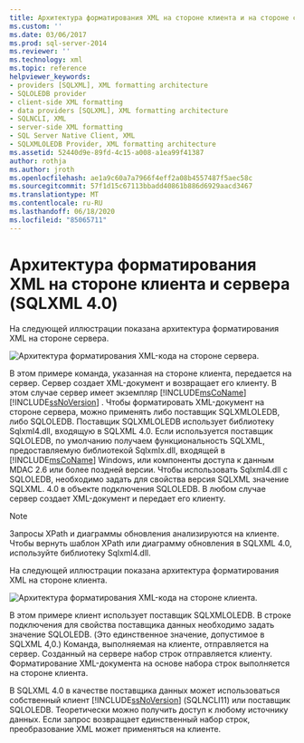 ```yaml
---
title: Архитектура форматирования XML на стороне клиента и на стороне сервера (SQLXML 4,0) | Документация Майкрософт
ms.custom: ''
ms.date: 03/06/2017
ms.prod: sql-server-2014
ms.reviewer: ''
ms.technology: xml
ms.topic: reference
helpviewer_keywords:
- providers [SQLXML], XML formatting architecture
- SQLOLEDB provider
- client-side XML formatting
- data providers [SQLXML], XML formatting architecture
- SQLNCLI, XML
- server-side XML formatting
- SQL Server Native Client, XML
- SQLXMLOLEDB Provider, XML formatting architecture
ms.assetid: 52440d9e-89fd-4c15-a008-a1ea99f41387
author: rothja
ms.author: jroth
ms.openlocfilehash: ae1a9c60a7a7966f4eff2a08b4557487f5aec58c
ms.sourcegitcommit: 57f1d15c67113bbadd40861b886d6929aacd3467
ms.translationtype: MT
ms.contentlocale: ru-RU
ms.lasthandoff: 06/18/2020
ms.locfileid: "85065711"
---
```

# <a name="architecture-of-client-side-and-server-side-xml-formatting-sqlxml-40"></a>Архитектура форматирования XML на стороне клиента и сервера (SQLXML 4.0)
  На следующей иллюстрации показана архитектура форматирования XML на стороне сервера.  
  
 ![Архитектура форматирования XML-кода на стороне сервера.](../../../database-engine/dev-guide/media/serversidexml.gif "Архитектура форматирования XML-кода на стороне сервера.")  
  
 В этом примере команда, указанная на стороне клиента, передается на сервер. Сервер создает XML-документ и возвращает его клиенту. В этом случае сервер имеет экземпляр [!INCLUDE[msCoName](../../../includes/msconame-md.md)] [!INCLUDE[ssNoVersion](../../../includes/ssnoversion-md.md)] . Чтобы форматировать XML-документ на стороне сервера, можно применять либо поставщик SQLXMLOLEDB, либо SQLOLEDB.  Поставщик SQLXMLOLEDB использует библиотеку Sqlxml4.dll, входящую в SQLXML 4.0. Если используется поставщик SQLOLEDB, по умолчанию получаем функциональность SQLXML, предоставляемую библиотекой Sqlxmlx.dll, входящей в [!INCLUDE[msCoName](../../../includes/msconame-md.md)] Windows, или компоненты доступа к данным MDAC 2.6 или более поздней версии. Чтобы использовать Sqlxml4.dll с SQLOLEDB, необходимо задать для свойства версия SQLXML значение SQLXML. 4.0 в объекте подключения SQLOLEDB. В любом случае сервер создает XML-документ и передает его клиенту.  
  
> [!NOTE]  
>  Запросы XPath и диаграммы обновления анализируются на клиенте. Чтобы вернуть шаблон XPath или диаграмму обновления в SQLXML 4.0, используйте библиотеку Sqlxml4.dll.  
  
 На следующей иллюстрации показана архитектура форматирования XML на стороне клиента.  
  
 ![Архитектура форматирования XML-кода на стороне клиента.](../../../database-engine/dev-guide/media/clientsidexml.gif "Архитектура форматирования XML-кода на стороне клиента.")  
  
 В этом примере клиент использует поставщик SQLXMLOLEDB. В строке подключения для свойства поставщика данных необходимо задать значение SQLOLEDB. (Это единственное значение, допустимое в SQLXML 4,0.) Команда, выполняемая на клиенте, отправляется на сервер. Созданный на сервере набор строк отправляется клиенту. Форматирование XML-документа на основе набора строк выполняется на стороне клиента.  
  
 В SQLXML 4.0 в качестве поставщика данных может использоваться собственный клиент [!INCLUDE[ssNoVersion](../../../includes/ssnoversion-md.md)] (SQLNCLI11) или поставщик SQLOLEDB. Теоретически можно получить доступ к любому источнику данных. Если запрос возвращает единственный набор строк, преобразование XML может применяться на клиенте.  
  
  
